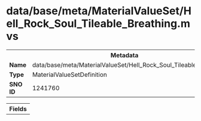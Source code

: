 <h1>data/base/meta/MaterialValueSet/Hell_Rock_Soul_Tileable_Breathing.mvs</h1><table><tr><th colspan="100%">Metadata</th></tr><tr><td><b>Name</b></td><td>data/base/meta/MaterialValueSet/Hell_Rock_Soul_Tileable_Breathing.mvs</td></tr><tr><td><b>Type</b></td><td>MaterialValueSetDefinition</td></tr><tr><td><b>SNO ID</b></td><td>1241760</td></tr></table>

<table><tr><th colspan="100%">Fields</th></tr></table>

